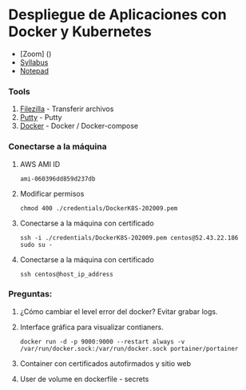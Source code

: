 # Despliegue de Aplicaciones con Docker y Kubernetes

* [Zoom] ()
* [Syllabus](https://raw.githubusercontent.com/mzegarras/Galaxy-DockerK8S-202009/master/Lab01/Syllabus.pdf)
* [Notepad](https://notepad.pw/g1vwws42)

### Tools

1. [Filezilla](https://filezilla-project.org/) - Transferir archivos
1. [Putty](https://www.putty.org/) - Putty
1. [Docker](https://www.docker.com/) - Docker / Docker-compose

### Conectarse a la máquina

1. AWS AMI ID
    ```console
    ami-060396dd859d237db
    ```

1. Modificar permisos
    ```console
    chmod 400 ./credentials/DockerK8S-202009.pem
    ```

1. Conectarse a la máquina con certificado
    ```console
    ssh -i ./credentials/DockerK8S-202009.pem centos@52.43.22.186
    sudo su -
    ```

1. Conectarse a la máquina con certificado
    ```console
    ssh centos@host_ip_address
    ```

### Preguntas:

1. ¿Cómo cambiar el level error del docker? Evitar grabar logs.

2. Interface gráfica para visualizar contianers.

    ```console
    docker run -d -p 9000:9000 --restart always -v /var/run/docker.sock:/var/run/docker.sock portainer/portainer
    ```
3. Container con certificados autofirmados y sitio web
4. User de volume en dockerfile - secrets
